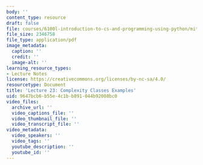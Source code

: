 ```yaml
---
body: ''
content_type: resource
draft: false
file: courses/6100l-introduction-to-cs-and-programming-using-python/mit6_100l_f22_lec23.pdf
file_size: 2346758
file_type: application/pdf
image_metadata:
  caption: ''
  credit: ''
  image-alt: ''
learning_resource_types:
- Lecture Notes
license: https://creativecommons.org/licenses/by-nc-sa/4.0/
resourcetype: Document
title: 'Lecture 23: Complexity Classes Examples'
uid: 9647bcb6-b55e-4c1b-b891-044b92008bc0
video_files:
  archive_url: ''
  video_captions_file: ''
  video_thumbnail_file: ''
  video_transcript_file: ''
video_metadata:
  video_speakers: ''
  video_tags: ''
  youtube_description: ''
  youtube_id: ''
---
```

